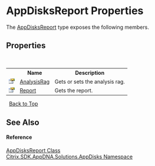 # AppDisksReport Properties
 

The <a href="T_Citrix_SDK_AppDNA_Solutions_AppDisks_AppDisksReport">AppDisksReport</a> type exposes the following members.


## Properties
&nbsp;<table><tr><th></th><th>Name</th><th>Description</th></tr><tr><td>![Public property](media/pubproperty.gif "Public property")</td><td><a href="P_Citrix_SDK_AppDNA_Solutions_AppDisks_AppDisksReport_AnalysisRag">AnalysisRag</a></td><td>
Gets or sets the analysis rag.</td></tr><tr><td>![Public property](media/pubproperty.gif "Public property")</td><td><a href="P_Citrix_SDK_AppDNA_Solutions_AppDisks_AppDisksReport_Report">Report</a></td><td>
Gets the report.</td></tr></table>&nbsp;
<a href="#appdisksreport-properties">Back to Top</a>

## See Also


#### Reference
<a href="T_Citrix_SDK_AppDNA_Solutions_AppDisks_AppDisksReport">AppDisksReport Class</a><br /><a href="N_Citrix_SDK_AppDNA_Solutions_AppDisks">Citrix.SDK.AppDNA.Solutions.AppDisks Namespace</a><br />